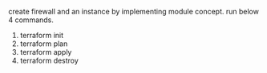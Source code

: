 create firewall and an instance by implementing module concept.
run below 4 commands.
1.  terraform init
2.  terraform plan
3.  terraform apply
4.  terraform destroy
